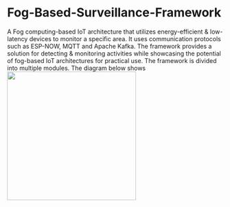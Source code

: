 # Fog-Based-Surveillance-Framework
A Fog computing-based IoT architecture that utilizes energy-efficient &amp; low-latency devices to monitor a specific area. It uses communication protocols such as ESP-NOW, MQTT and Apache Kafka. The framework provides a solution for detecting &amp; monitoring activities while showcasing the potential of fog-based IoT architectures for practical use. The framework is divided into multiple modules. The diagram below shows 
<img src="(https://user-images.githubusercontent.com/11557572/236662442-a0a3636d-1f54-4770-b4f7-4e3bce6edbaa.jpg" width="300" height="300">
